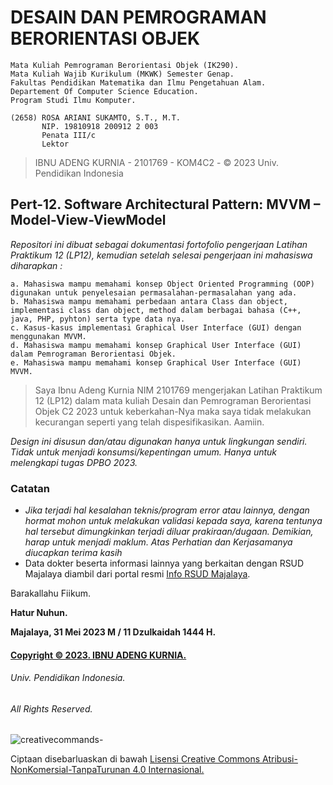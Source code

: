 # DESAIN DAN PEMROGRAMAN BERORIENTASI OBJEK 
```
Mata Kuliah Pemrograman Berorientasi Objek (IK290).
Mata Kuliah Wajib Kurikulum (MKWK) Semester Genap.
Fakultas Pendidikan Matematika dan Ilmu Pengetahuan Alam.
Departement Of Computer Science Education. 
Program Studi Ilmu Komputer.

(2658) ROSA ARIANI SUKAMTO, S.T., M.T.
       NIP. 19810918 200912 2 003
       Penata III/c
       Lektor
```
> IBNU ADENG KURNIA - 2101769 - KOM4C2 - © 2023 Univ. Pendidikan Indonesia

## Pert-12. Software Architectural Pattern: MVVM – Model-View-ViewModel

*Repositori ini dibuat sebagai dokumentasi fortofolio pengerjaan Latihan Praktikum 12 (LP12), kemudian setelah selesai pengerjaan ini mahasiswa diharapkan :*
```
a. Mahasiswa mampu memahami konsep Object Oriented Programming (OOP) digunakan untuk penyelesaian permasalahan-permasalahan yang ada.
b. Mahasiswa mampu memahami perbedaan antara Class dan object, implementasi class dan object, method dalam berbagai bahasa (C++, java, PHP, pyhton) serta type data nya.
c. Kasus-kasus implementasi Graphical User Interface (GUI) dengan menggunakan MVVM. 
d. Mahasiswa mampu memahami konsep Graphical User Interface (GUI) dalam Pemrograman Berorientasi Objek.
e. Mahasiswa mampu memahami konsep Graphical User Interface (GUI) MVVM.
```

> Saya Ibnu Adeng Kurnia NIM 2101769 mengerjakan Latihan Praktikum 12 (LP12) dalam mata kuliah Desain dan Pemrograman Berorientasi Objek C2 2023
	untuk keberkahan-Nya maka saya tidak melakukan kecurangan seperti yang telah dispesifikasikan. 
	Aamiin.

*Design ini disusun dan/atau digunakan hanya untuk lingkungan sendiri.
	Tidak untuk menjadi konsumsi/kepentingan umum.
	Hanya untuk melengkapi tugas DPBO 2023.*


### **Catatan**
- *Jika terjadi hal kesalahan teknis/program error atau lainnya, dengan hormat mohon untuk melakukan validasi kepada saya, karena tentunya hal tersebut dimungkinkan terjadi diluar prakiraan/dugaan. Demikian, harap untuk menjadi maklum. Atas Perhatian dan Kerjasamanya diucapkan terima kasih*
- Data dokter beserta informasi lainnya yang berkaitan dengan RSUD Majalaya diambil dari portal resmi [Info RSUD Majalaya](https://rsudmajalaya.bandungkab.go.id/).

Barakallahu Fiikum.

**Hatur Nuhun.**

**Majalaya, 31 Mei 2023 M / 11 Dzulkaidah 1444 H.**

#### [Copyright © 2023. IBNU ADENG KURNIA.](https://me-qr.com/id/entry/vcard/MjuIan4)
###### Univ. Pendidikan Indonesia.
###### All Rights Reserved.




![creativecommands-](https://github.com/ibnuadeng03/TP3C2DPBO2023/assets/100753882/496f7f8e-4888-4bb2-8cd5-11f70c2425c8)

Ciptaan disebarluaskan di bawah [Lisensi Creative Commons Atribusi-NonKomersial-TanpaTurunan 4.0 Internasional.](http://creativecommons.org/licenses/by-nc-nd/4.0/)
